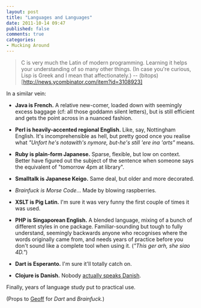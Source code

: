 ```yaml
---
layout: post
title: "Languages and Languages"
date: 2011-10-14 09:47
published: false
comments: true
categories:
- Mucking Around
---
```


> C is very much the Latin of modern programming. Learning it helps your understanding
> of so many other things. (In case you're curious, Lisp is Greek and I mean that affectionately.)
-- (bitops)[http://news.ycombinator.com/item?id=3108923]

In a similar vein:

* **Java is French.** A relative new-comer, loaded down with seemingly excess baggage (cf: all those goddamn silent letters), but is still efficient and gets the point across in a nuanced fashion.

* **Perl is heavily-accented regional English.** Like, say, Nottingham English. It's incomprehensible as hell, but pretty good once you realise what *"Unfort he's notawith's nymore, but-he's still 'ere ina 'arts"* means.

* **Ruby is plain-form Japanese.** Sparse, flexible, but low on context. Better have figured out the subject of the sentence when someone says the equivalent of "tomorrow 4pm at library".

* **Smalltalk is Japanese Keigo.** Same deal, but older and more decorated.

* *Brainfuck is Morse Code*... Made by blowing raspberries.

* **XSLT is Pig Latin.** I'm sure it was very funny the first couple of times it was used.

* **PHP is Singaporean English.** A blended language, mixing of a bunch of different styles in one package. Familiar-sounding but tough to fully understand, seemingly backwards anyone who recognises where the words originally came from, and needs years of practice before you don't sound like a complete tool when using it. (*"This ger arh, she siao 4D."*)

* **Dart is Esperanto.** I'm sure it'll totally catch on.

* **Clojure is Danish.** Nobody [actually speaks Danish](http://www.youtube.com/watch?v=s-mOy8VUEBk).

Finally, years of language study put to practical use.

(Props to [Geoff](http://blackicemedia.com) for *Dart* and *Brainfuck*.)

